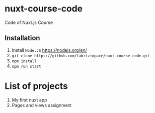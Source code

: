 # nuxt-course-code
Code of Nuxt.js Course

## Installation
1. Install `Node.JS` https://nodejs.org/en/
2. `git clone https://github.com/fabriziopace/nuxt-course-code.git`
3. `npm install`
4. `npm run start`

# List of projects
1. My first nuxt app
2. Pages and views assignment